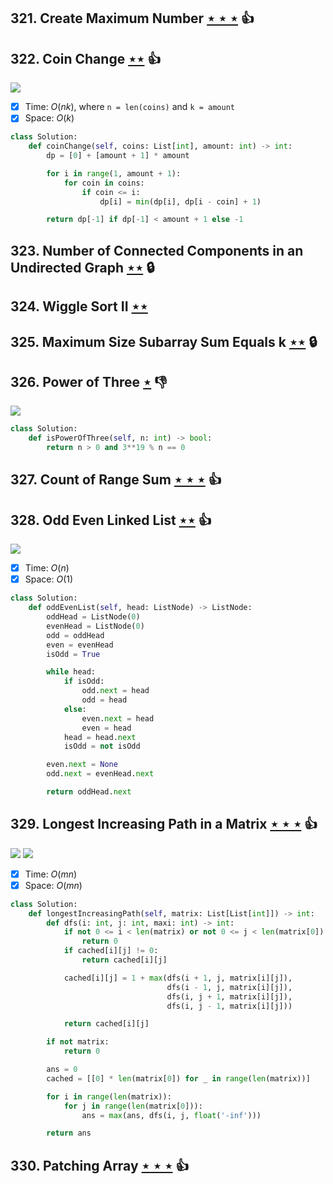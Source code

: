 ## 321. Create Maximum Number [$\star\star\star$](https://leetcode.com/problems/create-maximum-number) :thumbsup:

## 322. Coin Change [$\star\star$](https://leetcode.com/problems/coin-change) :thumbsup:

![](https://img.shields.io/badge/-Dynamic%20Programming-113285.svg?style=flat-square)

- [x] Time: $O(nk)$, where `n = len(coins)` and `k = amount`
- [x] Space: $O(k)$

```python
class Solution:
    def coinChange(self, coins: List[int], amount: int) -> int:
        dp = [0] + [amount + 1] * amount

        for i in range(1, amount + 1):
            for coin in coins:
                if coin <= i:
                    dp[i] = min(dp[i], dp[i - coin] + 1)

        return dp[-1] if dp[-1] < amount + 1 else -1
```

## 323. Number of Connected Components in an Undirected Graph [$\star\star$](https://leetcode.com/problems/number-of-connected-components-in-an-undirected-graph) 🔒

## 324. Wiggle Sort II [$\star\star$](https://leetcode.com/problems/wiggle-sort-ii)

## 325. Maximum Size Subarray Sum Equals k [$\star\star$](https://leetcode.com/problems/maximum-size-subarray-sum-equals-k) 🔒

## 326. Power of Three [$\star$](https://leetcode.com/problems/power-of-three) :thumbsdown:

![](https://img.shields.io/badge/-Math-434343.svg?style=flat-square)

```python
class Solution:
    def isPowerOfThree(self, n: int) -> bool:
        return n > 0 and 3**19 % n == 0
```

## 327. Count of Range Sum [$\star\star\star$](https://leetcode.com/problems/count-of-range-sum) :thumbsup:

## 328. Odd Even Linked List [$\star\star$](https://leetcode.com/problems/odd-even-linked-list) :thumbsup:

![](https://img.shields.io/badge/-Linked%20List-90B44B.svg?style=flat-square)

- [x] Time: $O(n)$
- [x] Space: $O(1)$

```python
class Solution:
    def oddEvenList(self, head: ListNode) -> ListNode:
        oddHead = ListNode(0)
        evenHead = ListNode(0)
        odd = oddHead
        even = evenHead
        isOdd = True

        while head:
            if isOdd:
                odd.next = head
                odd = head
            else:
                even.next = head
                even = head
            head = head.next
            isOdd = not isOdd

        even.next = None
        odd.next = evenHead.next

        return oddHead.next
```

## 329. Longest Increasing Path in a Matrix [$\star\star\star$](https://leetcode.com/problems/longest-increasing-path-in-a-matrix) :thumbsup:

![](https://img.shields.io/badge/-Depth%20First%20Search-86C166.svg?style=flat-square) ![](https://img.shields.io/badge/-Memoization-113285.svg?style=flat-square)

- [x] Time: $O(mn)$
- [x] Space: $O(mn)$

```python
class Solution:
    def longestIncreasingPath(self, matrix: List[List[int]]) -> int:
        def dfs(i: int, j: int, maxi: int) -> int:
            if not 0 <= i < len(matrix) or not 0 <= j < len(matrix[0]) or matrix[i][j] <= maxi:
                return 0
            if cached[i][j] != 0:
                return cached[i][j]

            cached[i][j] = 1 + max(dfs(i + 1, j, matrix[i][j]),
                                   dfs(i - 1, j, matrix[i][j]),
                                   dfs(i, j + 1, matrix[i][j]),
                                   dfs(i, j - 1, matrix[i][j]))

            return cached[i][j]

        if not matrix:
            return 0

        ans = 0
        cached = [[0] * len(matrix[0]) for _ in range(len(matrix))]

        for i in range(len(matrix)):
            for j in range(len(matrix[0])):
                ans = max(ans, dfs(i, j, float('-inf')))

        return ans
```

## 330. Patching Array [$\star\star\star$](https://leetcode.com/problems/patching-array) :thumbsup:
